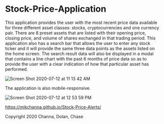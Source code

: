# Stock-Price-Application

This application provides the user with the most recent price data available for three different asset classes: stocks, cryptocurrencies and one currency pair. There are 8 preset assets that are listed with their opening price, closing price, and volume of shares exchanged in that trading period. This application also has a search bar that allows the user to enter any stock ticker and it will provide the same three data points as the assets listed on the home screen. The search result data will also be displayed in a modal that contains a line chart with the past 6 months of price data so as to provide the user with a clear indication of how that particular asset has performed.

![Screen Shot 2020-07-12 at 11 13 42 AM](https://user-images.githubusercontent.com/61893686/87353649-31eb6f00-c52b-11ea-954d-70dbee14cc6e.png)


The application is also mobile-responsive.

![Screen Shot 2020-07-12 at 12 53 59 PM](https://user-images.githubusercontent.com/61893686/87353678-3fa0f480-c52b-11ea-8aab-e2cb58fd5980.png)


https://mikchanna.github.io/Stock-Price-Alerts/

Copyright 2020 Channa, Dolan, Chase
